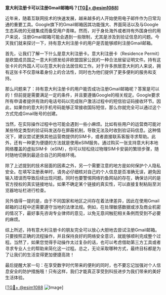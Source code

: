 **意大利注册卡可以注册Gmail邮箱吗？[[TG💪+ @esim1088](https://t.me/s/esim1088)]**

近年来，随着互联网技术的快速发展，越来越多的人开始使用电子邮件作为日常沟通的重要工具。Google旗下的Gmail邮箱因其功能强大、界面简洁以及与Google生态系统的无缝集成而备受用户青睐。然而，对于身处海外或者持有外国身份的用户来说，注册Gmail邮箱可能会遇到一些限制，尤其是涉及到验证信息的问题。今天我们就来探讨一下，持有意大利注册卡的用户是否能够顺利注册Gmail邮箱。

首先，让我们了解一下什么是意大利注册卡。意大利注册卡（Residence Permit）是欧盟成员国之一意大利颁发给非欧盟国家公民的一种合法居留证明文件。持有这张卡片的外国人可以在意大利合法居住和工作。对于许多旅居意大利的人来说，拥有这张卡不仅意味着身份上的合法性，同时也为他们提供了更多便利的服务和支持。

那么问题来了：持有意大利注册卡的用户能否成功注册Gmail邮箱呢？答案是可以的！但前提是需要满足一定的条件，并且要遵循Google的相关规定。Google要求所有申请者提供有效的电话号码以完成账户激活过程中的短信验证码接收环节。因此，如果你的意大利手机号码能够正常接收国际短信，那么你就完全可以通过这个方式完成Gmail账号的创建。

当然，在实际操作过程中也可能会遇到一些小麻烦。比如有些用户的运营商可能对某些特定类型的验证码发送存在屏蔽机制，导致无法及时收到验证码信息。这种情况下，建议尝试更换其他运营商提供的SIM卡，或者直接联系客服寻求帮助。此外，还有一种更为便捷的方法就是使用eSIM服务。通过购买一张支持意大利本地网络覆盖的虚拟SIM卡（eSIM），你可以轻松绕过物理SIM卡安装的繁琐步骤，随时随地切换到最适合自己的网络环境。

除了上述提到的技术层面的因素之外，另一个需要注意的地方是如何保护个人隐私安全。在填写注册表单时，请务必仔细核对自己的个人信息是否准确无误，避免因输入错误而导致后续出现问题。同时也要警惕网络钓鱼网站的存在，确保访问的是官方授权的真实链接地址。如果不确定某个链接的真实性，可以直接复制粘贴至浏览器地址栏进行检查。

另外值得一提的是，由于不同国家和地区之间存在着法律差异，因此在使用Gmail邮箱的过程中还需要遵守当地的法律法规。例如，在处理敏感数据或涉及商业机密的情况下，最好事先咨询专业律师的意见，以免无意间触犯相关条例而受到不必要的麻烦。

综上所述，持有意大利注册卡的朋友完全可以放心大胆地去尝试注册Gmail邮箱。只要按照正确的流程操作，并且保持良好的网络安全意识，就能够顺利完成整个过程。当然了，如果您觉得手动操作太过复杂的话，也可以考虑借助第三方工具或者寻求专业人士的帮助来简化这一过程。总之，无论采取哪种方式，最终目标都是为了让我们的生活变得更加便捷高效！

最后提醒大家一句：在享受数字时代带来的便利的同时，也不要忘记加强对个人信息安全的防护措施哦！只有这样，我们才能真正享受到科技进步为我们带来的美好生活体验。

[[TG💪+ @esim1088](https://t.me/s/esim1088) ![Image](https://i.postimg.cc/4NQfJmqS/Snipaste-2025-05-13-00-14-12.png)]